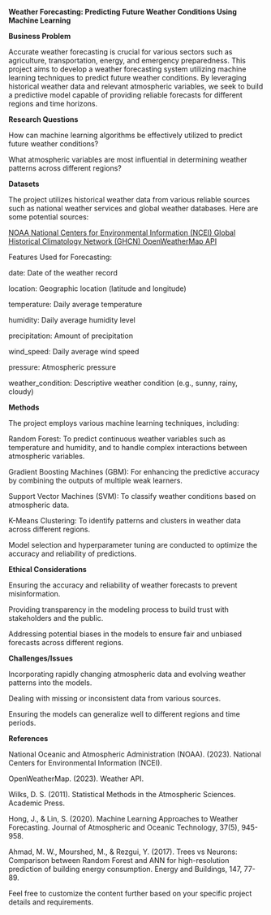 **Weather Forecasting: Predicting Future Weather Conditions Using Machine Learning**

**Business Problem**

Accurate weather forecasting is crucial for various sectors such as agriculture, transportation, energy, and emergency preparedness. This project aims to develop a weather forecasting system utilizing machine learning techniques to predict future weather conditions. By leveraging historical weather data and relevant atmospheric variables, we seek to build a predictive model capable of providing reliable forecasts for different regions and time horizons.

**Research Questions**

How can machine learning algorithms be effectively utilized to predict future weather conditions?

What atmospheric variables are most influential in determining weather patterns across different regions?

**Datasets**

The project utilizes historical weather data from various reliable sources such as national weather services and global weather databases. Here are some potential sources:

[NOAA National Centers for Environmental Information (NCEI)
Global Historical Climatology Network (GHCN)
OpenWeatherMap API](https://www.kaggle.com/code/allusai/naive-bayes-and-random-forest/input)

Features Used for Forecasting:

date: Date of the weather record

location: Geographic location (latitude and longitude)

temperature: Daily average temperature

humidity: Daily average humidity level

precipitation: Amount of precipitation

wind_speed: Daily average wind speed

pressure: Atmospheric pressure

weather_condition: Descriptive weather condition (e.g., sunny, rainy, cloudy)

**Methods**

The project employs various machine learning techniques, including:

Random Forest: To predict continuous weather variables such as temperature and humidity, and to handle complex interactions between atmospheric variables.

Gradient Boosting Machines (GBM): For enhancing the predictive accuracy by combining the outputs of multiple weak learners.

Support Vector Machines (SVM): To classify weather conditions based on atmospheric data.

K-Means Clustering: To identify patterns and clusters in weather data across different regions.

Model selection and hyperparameter tuning are conducted to optimize the accuracy and reliability of predictions.

**Ethical Considerations**

Ensuring the accuracy and reliability of weather forecasts to prevent misinformation.

Providing transparency in the modeling process to build trust with stakeholders and the public.

Addressing potential biases in the models to ensure fair and unbiased forecasts across different regions.

**Challenges/Issues**

Incorporating rapidly changing atmospheric data and evolving weather patterns into the models.

Dealing with missing or inconsistent data from various sources.

Ensuring the models can generalize well to different regions and time periods.

**References**

National Oceanic and Atmospheric Administration (NOAA). (2023). National Centers for Environmental Information (NCEI).

OpenWeatherMap. (2023). Weather API.

Wilks, D. S. (2011). Statistical Methods in the Atmospheric Sciences. Academic Press.

Hong, J., & Lin, S. (2020). Machine Learning Approaches to Weather Forecasting. Journal of Atmospheric and Oceanic Technology, 37(5), 945-958. 

Ahmad, M. W., Mourshed, M., & Rezgui, Y. (2017). Trees vs Neurons: Comparison between Random Forest and ANN for high-resolution prediction of building energy consumption. Energy and Buildings, 147, 77-89.

Feel free to customize the content further based on your specific project details and requirements.
